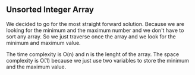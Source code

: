 ## Unsorted Integer Array ##

We decided to go for the most straight forward solution. Because we are looking for the minimum and the maximum number and we don't have to sort any array. So we just traverse once the array and we look for the minimum and maximum value.

The time complexity is O(n) and n is the lenght of the array.
The space complexity is O(1) because we just use two variables to store the minimum and the maximum value.